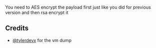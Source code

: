 You need to AES encrypt the payload first just like you did for previous version and then rsa encrypt it


## Credits
- [@tylerdevx](https://github.com/tylerdevx/) for the vm dump
